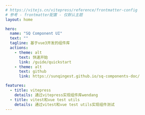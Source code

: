 ```yaml
---
# https://vitejs.cn/vitepress/reference/frontmatter-config
# 参考 - frontmatter配置 - 仅默认主题
layout: home

hero:
  name: "SQ Component UI"
  text: ""
  tagline: 基于vue3开发的组件库
  actions:
    - theme: alt
      text: 快速开始
      link: /guide/quickstart
    - theme: alt
      text: github
      link: https://sunqingest.github.io/sq-components-doc/

features:
  - title: vitepress
    details: 通过vitepress实现组件库wendang
  - title: vitest和vue test utils
    details: 通过vitest和vue test utils实现组件测试
---
```

